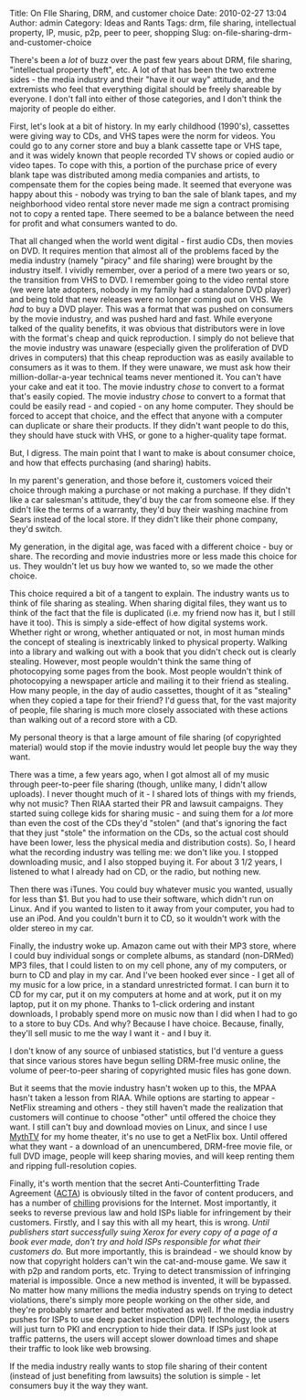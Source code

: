 Title: On FIle Sharing, DRM, and customer choice
Date: 2010-02-27 13:04
Author: admin
Category: Ideas and Rants
Tags: drm, file sharing, intellectual property, IP, music, p2p, peer to peer, shopping
Slug: on-file-sharing-drm-and-customer-choice

There's been a *lot* of buzz over the past few years about DRM, file
sharing, "intellectual property theft", etc. A lot of that has been the
two extreme sides - the media industry and their "have it our way"
attitude, and the extremists who feel that everything digital should be
freely shareable by everyone. I don't fall into either of those
categories, and I don't think the majority of people do either.

First, let's look at a bit of history. In my early childhood (1990's),
cassettes were giving way to CDs, and VHS tapes were the norm for
videos. You could go to any corner store and buy a blank cassette tape
or VHS tape, and it was widely known that people recorded TV shows or
copied audio or video tapes. To cope with this, a portion of the
purchase price of every blank tape was distributed among media companies
and artists, to compensate them for the copies being made. It seemed
that everyone was happy about this - nobody was trying to ban the sale
of blank tapes, and my neighborhood video rental store never made me
sign a contract promising not to copy a rented tape. There seemed to be
a balance between the need for profit and what consumers wanted to do.

That all changed when the world went digital - first audio CDs, then
movies on DVD. It requires mention that almost all of the problems faced
by the media industry (namely "piracy" and file sharing) were brought by
the industry itself. I vividly remember, over a period of a mere two
years or so, the transition from VHS to DVD. I remember going to the
video rental store (we were late adopters, nobody in my family had a
standalone DVD player) and being told that new releases were no longer
coming out on VHS. We *had* to buy a DVD player. This was a format that
was pushed on consumers by the movie industry, and was pushed hard and
fast. While everyone talked of the quality benefits, it was obvious that
distributors were in love with the format's cheap and quick
reproduction. I simply do not believe that the movie industry was
unaware (especially given the proliferation of DVD drives in computers)
that this cheap reproduction was as easily available to consumers as it
was to them. If they were unaware, we must ask how their
million-dollar-a-year technical teams never mentioned it. You can't have
your cake and eat it too. The movie industry *chose* to convert to a
format that's easily copied. The movie industry *chose* to convert to a
format that could be easily read - and copied - on any home computer.
They should be forced to accept that choice, and the effect that anyone
with a computer can duplicate or share their products. If they didn't
want people to do this, they should have stuck with VHS, or gone to a
higher-quality tape format.

But, I digress. The main point that I want to make is about consumer
choice, and how that effects purchasing (and sharing) habits.

In my parent's generation, and those before it, customers voiced their
choice through making a purchase or not making a purchase. If they
didn't like a car salesman's attitude, they'd buy the car from someone
else. If they didn't like the terms of a warranty, they'd buy their
washing machine from Sears instead of the local store. If they didn't
like their phone company, they'd switch.

My generation, in the digital age, was faced with a different choice -
buy or share. The recording and movie industries more or less made this
choice for us. They wouldn't let us buy how we wanted to, so we made the
other choice.

This choice required a bit of a tangent to explain. The industry wants
us to think of file sharing as stealing. When sharing digital files,
they want us to think of the fact that the file is duplicated (i.e. my
friend now has it, but I still have it too). This is simply a
side-effect of how digital systems work. Whether right or wrong, whether
antiquated or not, in most human minds the concept of stealing is
inextricably linked to physical property. Walking into a library and
walking out with a book that you didn't check out is clearly stealing.
However, most people wouldn't think the same thing of photocopying some
pages from the book. Most people wouldn't think of photocopying a
newspaper article and mailing it to their friend as stealing. How many
people, in the day of audio cassettes, thought of it as "stealing" when
they copied a tape for their friend? I'd guess that, for the vast
majority of people, file sharing is much more closely associated with
these actions than walking out of a record store with a CD.

My personal theory is that a large amount of file sharing (of
copyrighted material) would stop if the movie industry would let people
buy the way they want.

There was a time, a few years ago, when I got almost all of my music
through peer-to-peer file sharing (though, unlike many, I didn't allow
uploads). I never thought much of it - I shared lots of things with my
friends, why not music? Then RIAA started their PR and lawsuit
campaigns. They started suing college kids for sharing music - and suing
them for a *lot* more than even the cost of the CDs they'd "stolen" (and
that's ignoring the fact that they just "stole" the information on the
CDs, so the actual cost should have been lower, less the physical media
and distribution costs). So, I heard what the recording industry was
telling me: we don't like you. I stopped downloading music, and I also
stopped buying it. For about 3 1/2 years, I listened to what I already
had on CD, or the radio, but nothing new.

Then there was iTunes. You could buy whatever music you wanted, usually
for less than $1. But you had to use their software, which didn't run on
Linux. And if you wanted to listen to it away from your computer, you
had to use an iPod. And you couldn't burn it to CD, so it wouldn't work
with the older stereo in my car.

Finally, the industry woke up. Amazon came out with their MP3 store,
where I could buy individual songs or complete albums, as standard
(non-DRMed) MP3 files, that I could listen to on my cell phone, any of
my computers, or burn to CD and play in my car. And I've been hooked
ever since - I get all of my music for a low price, in a standard
unrestricted format. I can burn it to CD for my car, put it on my
computers at home and at work, put it on my laptop, put it on my phone.
Thanks to 1-click ordering and instant downloads, I probably spend more
on music now than I did when I had to go to a store to buy CDs. And why?
Because I have choice. Because, finally, they'll sell music to me the
way I want it - and I buy it.

I don't know of any source of unbiased statistics, but I'd venture a
guess that since various stores have begun selling DRM-free music
online, the volume of peer-to-peer sharing of copyrighted music files
has gone down.

But it seems that the movie industry hasn't woken up to this, the MPAA
hasn't taken a lesson from RIAA. While options are starting to appear -
NetFlix streaming and others - they still haven't made the realization
that customers will continue to choose "other" until offered the choice
they want. I still can't buy and download movies on Linux, and since I
use [MythTV][] for my home theater, it's no use to get a NetFlix box.
Until offered what they want - a download of an unencumbered, DRM-free
movie file, or full DVD image, people will keep sharing movies, and will
keep renting them and ripping full-resolution copies.

Finally, it's worth mention that the secret Anti-Counterfitting Trade
Agreement ([ACTA][]) is obviously tilted in the favor of content
producers, and has a number of [chilling][] provisions for the Internet.
Most importantly, it seeks to reverse previous law and hold ISPs liable
for infringement by their customers. Firstly, and I say this with all my
heart, this is wrong. *Until publishers start successfully suing Xerox
for every copy of a page of a book ever made, don't try and hold ISPs
responsible for what their customers do.* But more importantly, this is
braindead - we should know by now that copyright holders can't win the
cat-and-mouse game. We saw it with p2p and random ports, etc. Trying to
detect transmission of infringing material is impossible. Once a new
method is invented, it will be bypassed. No matter how many millions the
media industry spends on trying to detect violations, there's simply
more people working on the other side, and they're probably smarter and
better motivated as well. If the media industry pushes for ISPs to use
deep packet inspection (DPI) technology, the users will just turn to PKI
and encryption to hide their data. If ISPs just look at traffic
patterns, the users will accept slower download times and shape their
traffic to look like web browsing.

If the media industry really wants to stop file sharing of their content
(instead of just benefiting from lawsuits) the solution is simple - let
consumers buy it the way they want.

  [MythTV]: http://www.mythtv.org
  [ACTA]: http://www.boingboing.net/2010/02/21/acta-internet-enforc.html
  [chilling]: http://www.michaelgeist.ca/content/view/4808/125/
